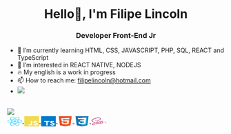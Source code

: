 <h1 align="center">Hello👋, I'm Filipe Lincoln</h1>
<h3 align="center">Developer Front-End Jr</h3>

    
- 🌱 I’m currently learning HTML, CSS, JAVASCRIPT, PHP, SQL, REACT and TypeScript
- 👀 I’m interested in  REACT NATIVE, NODEJS
- 🔥 My english is a work in progress
- 📫 How to reach me: filipelincoln@hotmail.com 
- <a href="https://www.linkedin.com/in/filipe-lincoln-756769169/" target="_blank"><img src="https://img.shields.io/badge/-LinkedIn-%230077B5?style=for-the-badge&logo=linkedin&logoColor=white" target="_blank"></a> 

</br>

<div>
  <a href="https://github.com/FilipeLN">
  <img  src="https://github-readme-stats.vercel.app/api?username=FilipeLN&&show_icons=true"/>    
     
</div
      
 <div style="display: inline_block">
 <img align="center" alt="React" height="24" width="35" src="https://raw.githubusercontent.com/devicons/devicon/master/icons/react/react-original.svg">      
 <img align="center" alt="JavaScript-Js" height="24" width="35" src="https://raw.githubusercontent.com/devicons/devicon/master/icons/javascript/javascript-plain.svg">
 <img align="center" alt="Type-Ts" height="24" width="35" src="https://raw.githubusercontent.com/devicons/devicon/master/icons/typescript/typescript-plain.svg">
 <img align="center" alt="HTML" height="24" width="35" src="https://raw.githubusercontent.com/devicons/devicon/master/icons/html5/html5-original.svg">
 <img align="center" alt="CSS" height="24" width="35" src="https://raw.githubusercontent.com/devicons/devicon/master/icons/css3/css3-original.svg">
 <img align="center" alt="SCSS" height="24" width="35" src="https://raw.githubusercontent.com/devicons/devicon/master/icons/sass/sass-original.svg">
</div>

      
      
 <!---
FilipeLN/FilipeLN is a ✨ special ✨ repository because its `README.md` (this file) appears on your GitHub profile.
You can click the Preview link to take a look at your changes.
--->
